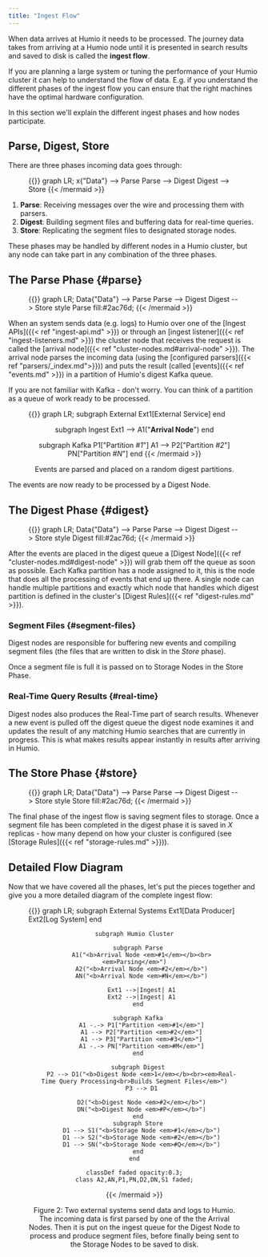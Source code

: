 ```yaml
---
title: "Ingest Flow"
---
```


When data arrives at Humio it needs to be processed. The journey data takes from
arriving at a Humio node until it is presented in search results and saved to disk
is called the __ingest flow__.

If you are planning a large system or tuning the performance of your Humio cluster it can help
to understand the flow of data. E.g. if you understand the different phases of the ingest flow
you can ensure that the right machines have the optimal hardware configuration.

In this section we'll explain the different ingest phases and how nodes participate.

## Parse, Digest, Store

There are three phases incoming data goes through:

<figure>
{{<mermaid align="center">}}
graph LR;
  x{"Data"} --> Parse
  Parse --> Digest
  Digest --> Store
{{< /mermaid >}}
</figure>

1. __Parse__: Receiving messages over the wire and processing them with parsers.
2. __Digest__: Building segment files and buffering data for real-time queries.
3. __Store__: Replicating the segment files to designated storage nodes.

These phases may be handled by different nodes in a Humio cluster, but any
node can take part in any combination of the three phases.

## The __Parse__ Phase {#parse}

<figure>
{{<mermaid align="center">}}
graph LR;
  Data{"Data"} --> Parse
  Parse --> Digest
  Digest --> Store
style Parse fill:#2ac76d;
{{< /mermaid >}}
</figure>

When an system sends data (e.g. logs) to Humio over one of the
[Ingest APIs]({{< ref "ingest-api.md" >}}) or through an [ingest listener]({{< ref "ingest-listeners.md" >}})
the cluster node that receives the request is called the [arrival node]({{< ref "cluster-nodes.md#arrival-node" >}}).
The arrival node parses the incoming data (using the [configured parsers]({{< ref "parsers/_index.md">}}))
and puts the result (called [events]({{< ref "events.md" >}})
in a partition of Humio's digest Kafka queue.

If you are not familiar with Kafka - don't worry. You can think of a partition
as a queue of work ready to be processed.

<figure>
{{<mermaid align="center">}}
graph LR;
  subgraph External
    Ext1[External Service]
  end

  subgraph Ingest
  Ext1 --> A1("<b>Arrival Node</b>")
  end

  subgraph Kafka
    P1["Partition <em>#1</em>"]
    A1 --> P2["Partition <em>#2</em>"]
    PN["Partition <em>#N</em>"]
  end
{{< /mermaid >}}
<figcaption>Events are parsed and placed on a random digest partitions.</figcaption>
</figure>

The events are now ready to be processed by a Digest Node.

## The __Digest__ Phase {#digest}

<figure>
{{<mermaid align="center">}}
graph LR;
  Data{"Data"} --> Parse
  Parse --> Digest
  Digest --> Store
style Digest fill:#2ac76d;
{{< /mermaid >}}
</figure>

After the events are placed in the digest queue a [Digest Node]({{< ref "cluster-nodes.md#digest-node" >}})
will grab them off the queue as soon as possible. Each Kafka partition has a node
assigned to it, this is the node that does all the processing of events that end up
there. A single node can handle multiple partitions and exactly which node that
handles which digest partition is defined in the cluster's [Digest Rules]({{< ref "digest-rules.md" >}}).

### Segment Files {#segment-files}

Digest nodes are responsible for buffering new events and compiling segment
files (the files that are written to disk in the _Store_ phase).

Once a segment file is full it is passed on to Storage Nodes in the Store Phase.

### Real-Time Query Results {#real-time}

Digest nodes also produces the Real-Time part of search results.
Whenever a new event is pulled off the digest queue the
digest node examines it and updates the result of any matching Humio searches
that are currently in progress. This is what makes results appear instantly in
results after arriving in Humio.


## The __Store__ Phase {#store}

<figure>
{{<mermaid align="center">}}
graph LR;
  Data{"Data"} --> Parse
  Parse --> Digest
  Digest --> Store
style Store fill:#2ac76d;
{{< /mermaid >}}
</figure>

The final phase of the ingest flow is saving segment files to storage. Once a segment file has been
completed in the digest phase it is saved in _X_ replicas - how many depend on how
your cluster is configured (see [Storage Rules]({{< ref "storage-rules.md" >}})).

## Detailed Flow Diagram

Now that we have covered all the phases, let's put the pieces together and give
you a more detailed diagram of the complete ingest flow:

<figure>
{{<mermaid align="center">}}
graph LR;
    subgraph External Systems
      Ext1[Data Producer]
      Ext2[Log System]
    end

    subgraph Humio Cluster

      subgraph Parse
        A1("<b>Arrival Node <em>#1</em></b><br><em>Parsing</em>")
        A2("<b>Arrival Node <em>#2</em></b>")
        AN("<b>Arrival Node <em>#N</em></b>")

        Ext1 -->|Ingest| A1
        Ext2 -->|Ingest| A1
      end

      subgraph Kafka
        A1 -.-> P1["Partition <em>#1</em>"]
        A1 --> P2["Partition <em>#2</em>"]
        A1 --> P3["Partition <em>#3</em>"]
        A1 -.-> PN["Partition <em>#M</em>"]
      end

      subgraph Digest
        P2 --> D1("<b>Digest Node <em>1</em></b><br><em>Real-Time Query Processing<br>Builds Segment Files</em>")
        P3 --> D1

        D2("<b>Digest Node <em>#2</em></b>")
        DN("<b>Digest Node <em>#P</em></b>")
      end
      subgraph Store
        D1 --> S1("<b>Storage Node <em>#1</em></b>")
        D1 --> S2("<b>Storage Node <em>#2</em></b>")
        D1 --> SN("<b>Storage Node <em>#Q</em></b>")
      end
    end

    classDef faded opacity:0.3;
    class A2,AN,P1,PN,D2,DN,S1 faded;

{{< /mermaid >}}
<figcaption>
<a id="figure-2">Figure 2</a>: Two external systems send data and logs to Humio. The incoming data is first parsed by one of the the Arrival Nodes. Then it is put on the ingest queue for the Digest Node to process and produce segment files, before finally being sent to the Storage Nodes to be saved to disk.
</figcaption>
</figure>
